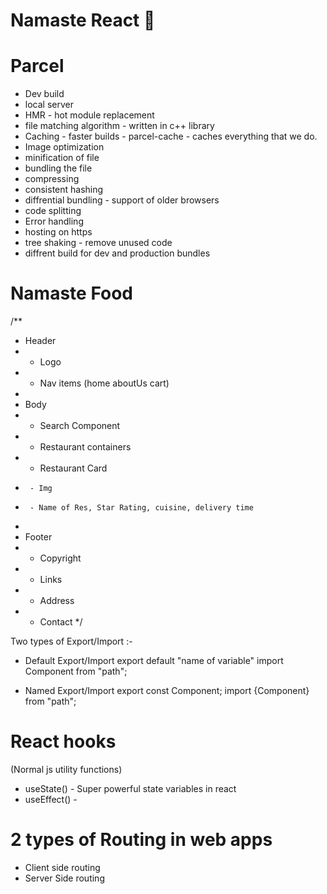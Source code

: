 # Namaste React 🚀

# Parcel
- Dev build
- local server 
- HMR - hot module replacement
- file matching algorithm - written in c++ library
- Caching - faster builds - parcel-cache - caches everything that we do.
- Image optimization 
- minification of file 
- bundling the file
- compressing
- consistent hashing
- diffrential bundling - support of older browsers
- code splitting
- Error handling
- hosting on https  
- tree shaking - remove unused code
- diffrent build for dev and production bundles 


# Namaste Food

/**
 * Header
 * - Logo
 * - Nav items (home aboutUs cart)
 * 
 * Body
 * - Search Component
 * - Restaurant containers
 * - Restaurant Card  
 *      - Img
 *      - Name of Res, Star Rating, cuisine, delivery time
 * 
 * Footer
 * - Copyright
 * - Links
 * - Address
 * - Contact
 */ 


Two types of Export/Import :-

- Default Export/Import
export default "name of variable"
import Component from "path";
 
- Named Export/Import
export const Component;
import {Component} from "path";  


# React hooks
(Normal js utility functions)
- useState() - Super powerful state variables in react
- useEffect() - 


# 2 types of Routing in web apps
- Client side routing
- Server Side routing
